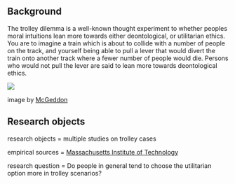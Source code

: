 Background
------------------

The trolley dilemma is a well-known thought experiment to whether peoples moral intuitions lean
more towards either deontological, or utilitarian ethics. You are to imagine a train which is about to collide
with a number of people on the track, and yourself being able to pull a lever that would divert the train onto another track where a fewer number of people would die. Persons who would not pull the lever are said to lean more towards deontological ethics.

![](assets\Trolley_problem.png)

image by [McGeddon](https://commons.wikimedia.org/wiki/User_talk:McGeddon)

Research objects
-------------------------

research objects = multiple studies on trolley cases

empirical sources = [Massachusetts Institute of Technology](http://moralmachine.mit.edu/)

research question = Do people in general tend to choose the utilitarian option more in trolley scenarios?